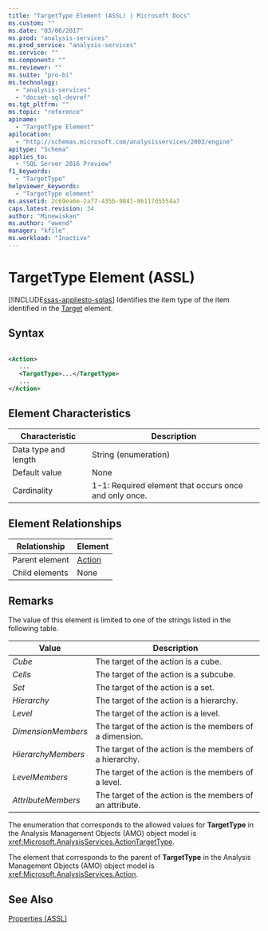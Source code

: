 ```yaml
---
title: "TargetType Element (ASSL) | Microsoft Docs"
ms.custom: ""
ms.date: "03/06/2017"
ms.prod: "analysis-services"
ms.prod_service: "analysis-services"
ms.service: ""
ms.component: ""
ms.reviewer: ""
ms.suite: "pro-bi"
ms.technology: 
  - "analysis-services"
  - "docset-sql-devref"
ms.tgt_pltfrm: ""
ms.topic: "reference"
apiname: 
  - "TargetType Element"
apilocation: 
  - "http://schemas.microsoft.com/analysisservices/2003/engine"
apitype: "Schema"
applies_to: 
  - "SQL Server 2016 Preview"
f1_keywords: 
  - "TargetType"
helpviewer_keywords: 
  - "TargetType element"
ms.assetid: 2c69ea6e-2af7-435b-9841-86117d5554a7
caps.latest.revision: 34
author: "Minewiskan"
ms.author: "owend"
manager: "kfile"
ms.workload: "Inactive"
---
```

# TargetType Element (ASSL)
[!INCLUDE[ssas-appliesto-sqlas](../../../includes/ssas-appliesto-sqlas.md)]
  Identifies the item type of the item identified in the [Target](../../../analysis-services/scripting/properties/target-element-assl.md) element.  
  
## Syntax  
  
```xml  
  
<Action>  
   ...  
   <TargetType>...</TargetType>  
   ...  
</Action>  
```  
  
## Element Characteristics  
  
|Characteristic|Description|  
|--------------------|-----------------|  
|Data type and length|String (enumeration)|  
|Default value|None|  
|Cardinality|1-1: Required element that occurs once and only once.|  
  
## Element Relationships  
  
|Relationship|Element|  
|------------------|-------------|  
|Parent element|[Action](../../../analysis-services/scripting/objects/action-element-assl.md)|  
|Child elements|None|  
  
## Remarks  
 The value of this element is limited to one of the strings listed in the following table.  
  
|Value|Description|  
|-----------|-----------------|  
|*Cube*|The target of the action is a cube.|  
|*Cells*|The target of the action is a subcube.|  
|*Set*|The target of the action is a set.|  
|*Hierarchy*|The target of the action is a hierarchy.|  
|*Level*|The target of the action is a level.|  
|*DimensionMembers*|The target of the action is the members of a dimension.|  
|*HierarchyMembers*|The target of the action is the members of a hierarchy.|  
|*LevelMembers*|The target of the action is the members of a level.|  
|*AttributeMembers*|The target of the action is the members of an attribute.|  
  
 The enumeration that corresponds to the allowed values for **TargetType** in the Analysis Management Objects (AMO) object model is <xref:Microsoft.AnalysisServices.ActionTargetType>.  
  
 The element that corresponds to the parent of **TargetType** in the Analysis Management Objects (AMO) object model is <xref:Microsoft.AnalysisServices.Action>.  
  
## See Also  
 [Properties &#40;ASSL&#41;](../../../analysis-services/scripting/properties/properties-assl.md)  
  
  
